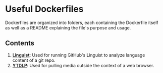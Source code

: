 # Useful Dockerfiles

Dockerfiles are organized into folders, each containing the Dockerfile itself as well as a README explaining the file's purpose and usage. 

## Contents

1. **[Linguist](/Linguist/)**: Used for running GitHub's Linguist to analyze language content of a git repo.  
1. **[YTDLP](/YTDLP/)**: Used for pulling media outside the context of a web browser.  
